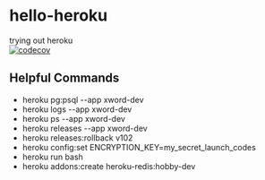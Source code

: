 # hello-heroku
trying out heroku  
[![codecov](https://codecov.io/gh/rachel1792/hello-heroku/branch/master/graph/badge.svg?token=esocPKFFLd)](https://codecov.io/gh/rachel1792/hello-heroku)

## Helpful Commands
* heroku pg:psql --app xword-dev
* heroku logs --app xword-dev
* heroku ps --app xword-dev
* heroku releases --app xword-dev
* heroku releases:rollback v102
* heroku config:set ENCRYPTION_KEY=my_secret_launch_codes
* heroku run bash
* heroku addons:create heroku-redis:hobby-dev
